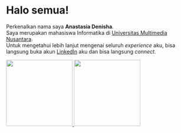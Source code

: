 # Halo semua!

Perkenalkan nama saya **Anastasia Denisha**.\
Saya merupakan mahasiswa Informatika di [Universitas Multimedia Nusantara](https://www.umn.ac.id/).\
Untuk mengetahui lebih lanjut mengenai seluruh *experience* aku, bisa langsung buka akun [LinkedIn](https://www.linkedin.com/in/anastasia-denisha) aku dan bisa langsung *connect*.

<p align="left">
<a href="https://github.com/anasden26">
  <img height="180em" src="https://github-readme-stats-eight-theta.vercel.app/api?username=anasden26&show_icons=true&theme=omni&include_all_commits=true&count_private=true"/>
  <img height="180em" src="https://github-readme-stats-eight-theta.vercel.app/api/top-langs/?username=anasden26&layout=compact&langs_count=8&theme=omni"/>
</a>
</p>

<!--
**anasden26/anasden26** is a ✨ _special_ ✨ repository because its `README.md` (this file) appears on your GitHub profile.

Here are some ideas to get you started:

- 🔭 I’m currently working on ...
- 🌱 I’m currently learning ...
- 👯 I’m looking to collaborate on ...
- 🤔 I’m looking for help with ...
- 💬 Ask me about ...
- 📫 How to reach me: ...
- 😄 Pronouns: ...
- ⚡ Fun fact: ...
-->
